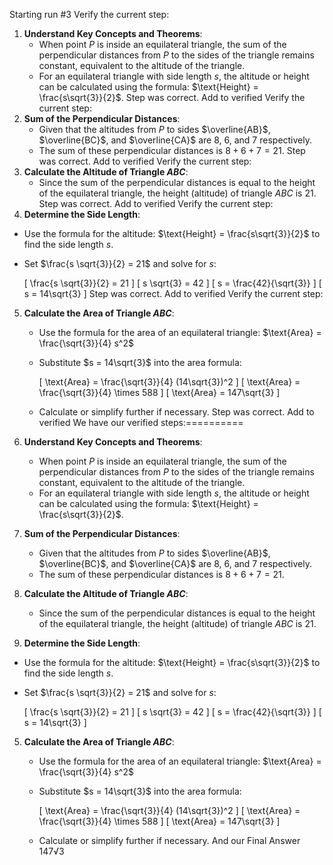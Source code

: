 Starting run #3
Verify the current step: 
1. **Understand Key Concepts and Theorems**: 
   - When point $P$ is inside an equilateral triangle, the sum of the perpendicular distances from $P$ to the sides of the triangle remains constant, equivalent to the altitude of the triangle.
   - For an equilateral triangle with side length $s$, the altitude or height can be calculated using the formula: $\text{Height} = \frac{s\sqrt{3}}{2}$.
Step was correct. Add to verified
Verify the current step: 
2. **Sum of the Perpendicular Distances**:
   - Given that the altitudes from $P$ to sides $\overline{AB}$, $\overline{BC}$, and $\overline{CA}$ are 8, 6, and 7 respectively.
   - The sum of these perpendicular distances is $8 + 6 + 7 = 21$.
Step was correct. Add to verified
Verify the current step: 
3. **Calculate the Altitude of Triangle $ABC$**:
   - Since the sum of the perpendicular distances is equal to the height of the equilateral triangle, the height (altitude) of triangle $ABC$ is 21.
Step was correct. Add to verified
Verify the current step: 
4. **Determine the Side Length**: 
  - Use the formula for the altitude: $\text{Height} = \frac{s\sqrt{3}}{2}$ to find the side length $s$.
  - Set $\frac{s \sqrt{3}}{2} = 21$ and solve for $s$:
     
     \[ \frac{s \sqrt{3}}{2} = 21 \]
     \[ s \sqrt{3} = 42 \]
     \[ s = \frac{42}{\sqrt{3}} \]
     \[ s = 14\sqrt{3} \]
Step was correct. Add to verified
Verify the current step: 
5. **Calculate the Area of Triangle $ABC$**:
   - Use the formula for the area of an equilateral triangle: $\text{Area} = \frac{\sqrt{3}}{4} s^2$
   - Substitute $s = 14\sqrt{3}$ into the area formula:
     
     \[ \text{Area} = \frac{\sqrt{3}}{4} (14\sqrt{3})^2 \]
     \[ \text{Area} = \frac{\sqrt{3}}{4} \times 588 \]
     \[ \text{Area} = 147\sqrt{3} \]
   - Calculate or simplify further if necessary.
Step was correct. Add to verified
We have our verified steps:==========


1. **Understand Key Concepts and Theorems**: 
   - When point $P$ is inside an equilateral triangle, the sum of the perpendicular distances from $P$ to the sides of the triangle remains constant, equivalent to the altitude of the triangle.
   - For an equilateral triangle with side length $s$, the altitude or height can be calculated using the formula: $\text{Height} = \frac{s\sqrt{3}}{2}$.
2. **Sum of the Perpendicular Distances**:
   - Given that the altitudes from $P$ to sides $\overline{AB}$, $\overline{BC}$, and $\overline{CA}$ are 8, 6, and 7 respectively.
   - The sum of these perpendicular distances is $8 + 6 + 7 = 21$.
3. **Calculate the Altitude of Triangle $ABC$**:
   - Since the sum of the perpendicular distances is equal to the height of the equilateral triangle, the height (altitude) of triangle $ABC$ is 21.
4. **Determine the Side Length**: 
  - Use the formula for the altitude: $\text{Height} = \frac{s\sqrt{3}}{2}$ to find the side length $s$.
  - Set $\frac{s \sqrt{3}}{2} = 21$ and solve for $s$:
     
     \[ \frac{s \sqrt{3}}{2} = 21 \]
     \[ s \sqrt{3} = 42 \]
     \[ s = \frac{42}{\sqrt{3}} \]
     \[ s = 14\sqrt{3} \]
5. **Calculate the Area of Triangle $ABC$**:
   - Use the formula for the area of an equilateral triangle: $\text{Area} = \frac{\sqrt{3}}{4} s^2$
   - Substitute $s = 14\sqrt{3}$ into the area formula:
     
     \[ \text{Area} = \frac{\sqrt{3}}{4} (14\sqrt{3})^2 \]
     \[ \text{Area} = \frac{\sqrt{3}}{4} \times 588 \]
     \[ \text{Area} = 147\sqrt{3} \]
   - Calculate or simplify further if necessary.
And our Final Answer
147√3